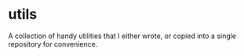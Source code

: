 # utils
A collection of handy utilities that I either wrote, or copied into a single repository for convenience.
